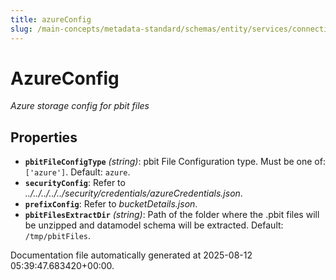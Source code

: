 ```yaml
---
title: azureConfig
slug: /main-concepts/metadata-standard/schemas/entity/services/connections/dashboard/powerbi/azureconfig
---
```


# AzureConfig

*Azure storage config for pbit files*

## Properties

- **`pbitFileConfigType`** *(string)*: pbit File Configuration type. Must be one of: `['azure']`. Default: `azure`.
- **`securityConfig`**: Refer to *../../../../../security/credentials/azureCredentials.json*.
- **`prefixConfig`**: Refer to *bucketDetails.json*.
- **`pbitFilesExtractDir`** *(string)*: Path of the folder where the .pbit files will be unzipped and datamodel schema will be extracted. Default: `/tmp/pbitFiles`.


Documentation file automatically generated at 2025-08-12 05:39:47.683420+00:00.
